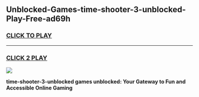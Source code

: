 
## Unblocked-Games-time-shooter-3-unblocked-Play-Free-ad69h
<h3>
<a href="https://premium76.site?title=time-shooter-3-unblocked&ref=23A">CLICK TO PLAY</a></h3>
<hr>

<h3>
<a href="https://premium76.site?title=time-shooter-3-unblocked&ref=23A">CLICK 2 PLAY</a>
  
</h3>

<a href="https://premium76.site?title=time-shooter-3-unblocked&ref=23A"><img src="https://clearcache.store/games.png"></a>


**time-shooter-3-unblocked games unblocked: Your Gateway to Fun and Accessible Online Gaming**

